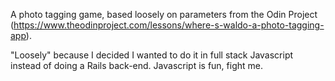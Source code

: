 A photo tagging game, based loosely on parameters from the Odin Project
(https://www.theodinproject.com/lessons/where-s-waldo-a-photo-tagging-app).

"Loosely" because I decided I wanted to do it in full stack Javascript instead
of doing a Rails back-end. Javascript is fun, fight me.